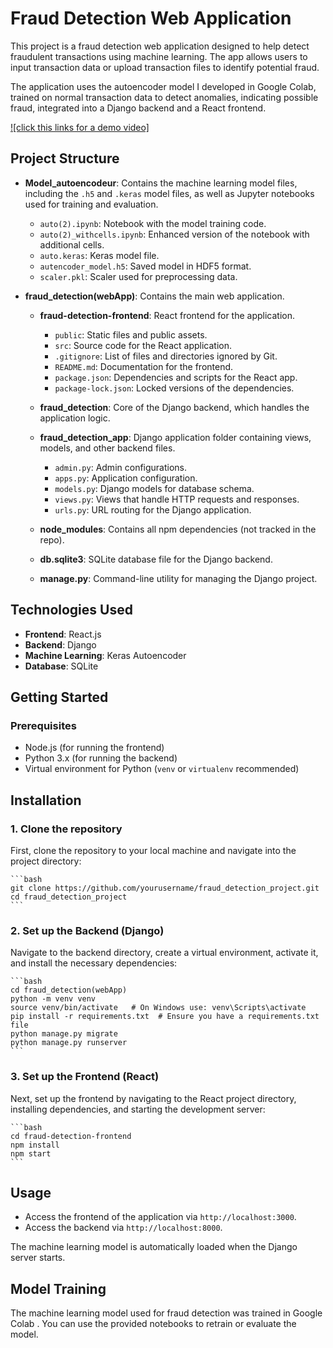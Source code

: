 # Fraud Detection Web Application
This project is a fraud detection web application designed to help detect fraudulent transactions using machine learning. The app allows users to input transaction data or upload transaction files to identify potential fraud.

The application uses the autoencoder model I developed in Google Colab, trained on normal transaction data to detect anomalies, indicating possible fraud, integrated into a Django backend and a React frontend.

[![click this links for a demo video]](https://www.youtube.com/watch?v=5KFDZas-kss)


## Project Structure

- **Model_autoencodeur**: Contains the machine learning model files, including the `.h5` and `.keras` model files, as well as Jupyter notebooks used for training and evaluation.
  - `auto(2).ipynb`: Notebook with the model training code.
  - `auto(2)_withcells.ipynb`: Enhanced version of the notebook with additional cells.
  - `auto.keras`: Keras model file.
  - `autencoder_model.h5`: Saved model in HDF5 format.
  - `scaler.pkl`: Scaler used for preprocessing data.
  
- **fraud_detection(webApp)**: Contains the main web application.
  - **fraud-detection-frontend**: React frontend for the application.
    - `public`: Static files and public assets.
    - `src`: Source code for the React application.
    - `.gitignore`: List of files and directories ignored by Git.
    - `README.md`: Documentation for the frontend.
    - `package.json`: Dependencies and scripts for the React app.
    - `package-lock.json`: Locked versions of the dependencies.

  - **fraud_detection**: Core of the Django backend, which handles the application logic.
  
  - **fraud_detection_app**: Django application folder containing views, models, and other backend files.
    - `admin.py`: Admin configurations.
    - `apps.py`: Application configuration.
    - `models.py`: Django models for database schema.
    - `views.py`: Views that handle HTTP requests and responses.
    - `urls.py`: URL routing for the Django application.

  - **node_modules**: Contains all npm dependencies (not tracked in the repo).

  - **db.sqlite3**: SQLite database file for the Django backend.

  - **manage.py**: Command-line utility for managing the Django project.

## Technologies Used

- **Frontend**: React.js
- **Backend**: Django
- **Machine Learning**: Keras Autoencoder
- **Database**: SQLite

## Getting Started

### Prerequisites

- Node.js (for running the frontend)
- Python 3.x (for running the backend)
- Virtual environment for Python (`venv` or `virtualenv` recommended)


## Installation

### 1. Clone the repository

First, clone the repository to your local machine and navigate into the project directory:

    ```bash
    git clone https://github.com/yourusername/fraud_detection_project.git
    cd fraud_detection_project
    ```

### 2. Set up the Backend (Django)

Navigate to the backend directory, create a virtual environment, activate it, and install the necessary dependencies:

    ```bash
    cd fraud_detection(webApp)
    python -m venv venv
    source venv/bin/activate   # On Windows use: venv\Scripts\activate
    pip install -r requirements.txt  # Ensure you have a requirements.txt file
    python manage.py migrate
    python manage.py runserver
    ```

### 3. Set up the Frontend (React)

Next, set up the frontend by navigating to the React project directory, installing dependencies, and starting the development server:

    ```bash
    cd fraud-detection-frontend
    npm install
    npm start
    ```

## Usage

- Access the frontend of the application via `http://localhost:3000`.
- Access the backend via `http://localhost:8000`.

The machine learning model is automatically loaded when the Django server starts.

## Model Training

The machine learning model used for fraud detection was trained in Google Colab . You can use the provided notebooks to retrain or evaluate the model.


